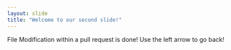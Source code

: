 ```yaml
---
layout: slide
title: "Welcome to our second slide!"
---
```

File Modification within a pull request is done! 
Use the left arrow to go back!
